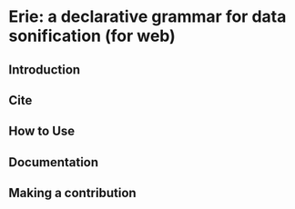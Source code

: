 # Erie: a declarative grammar for data sonification (for web)

## Introduction

## Cite

## How to Use

## Documentation

## Making a contribution

